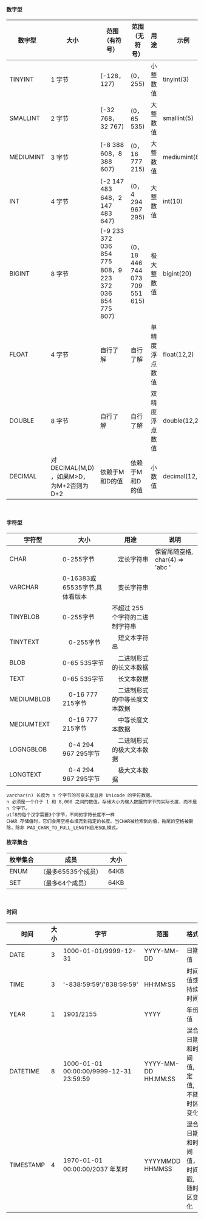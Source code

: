 #### 数字型
|数字型              |大小    |范围（有符号）      |   范围（无符号）                   | 用途 |  示例 |
| ---             | ---    | ---               | ---                            |---   | --- |
|TINYINT          | 1 字节 |      (-128，127)       |  (0，255)                   |小整数值|    tinyint(3)  |
|SMALLINT         | 2 字节 |(-32 768，32 767) |  (0，65 535)                      |大整数值|    smallint(5) |
|MEDIUMINT        | 3 字节 | (-8 388 608，8 388 607)| (0，16 777 215)             |大整数值|   mediumint(8) |
|INT              | 4 字节 |(-2 147 483 648，2 147 483 647) |(0，4 294 967 295)   |大整数值|   int(10)      | 
|BIGINT           | 8 字节 |(-9 233 372 036 854 775 808，9 223 372 036 854 775 807)| (0，18 446 744 073 709 551 615) |极大整数值| bigint(20) |
|FLOAT            | 4 字节 |       自行了解                 |       自行了解        | 单精度 浮点数值 | float(12,2)   |
|DOUBLE           | 8 字节 |       自行了解                 |       自行了解        | 双精度 浮点数值 | double(12,2)  |
|DECIMAL          | 对DECIMAL(M,D) ，如果M>D，为M+2否则为D+2 | 依赖于M和D的值 | 依赖于M和D的值 | 小数值 | decimal(12,2) |
```
    
```
#### 字符型
|字符型              |大小     | 用途 | 说明 |
| ---            | ---    | ---  | ---     |
|CHAR　| 0-255字节　|　定长字符串　| 保留尾随空格, char(4) => 'abc '|
|VARCHAR　| 0-16383或65535字节,具体看版本　|　变长字符串　| |
|TINYBLOB　| 0-255字节　|不超过 255 个字符的二进制字符串　| |
|TINYTEXT　|　0-255字节　|　短文本字符串　| |
|BLOB　| 0-65 535字节　|　二进制形式的长文本数据　| |
|TEXT　| 0-65 535字节　|　长文本数据　| |
|MEDIUMBLOB　|　0-16 777 215字节　|　二进制形式的中等长度文本数据　| |
|MEDIUMTEXT　|　0-16 777 215字节　|　中等长度文本数据　| |
|LOGNGBLOB　|　0-4 294 967 295字节　|　二进制形式的极大文本数据　| |
|LONGTEXT　|　0-4 294 967 295字节　|　极大文本数据　| |
```
varchar(n) 长度为 n 个字节的可变长度且非 Unicode 的字符数据。
n 必须是一个介于 1 和 8,000 之间的数值。存储大小为输入数据的字节的实际长度，而不是 n 个字节。
utf8的每个汉字需要3个字节，不同的字符长度不一样 
CHAR 存储值时，它们会用空格右填充到指定的长度。当CHAR被检索到的值，拖尾的空格被删除，除非 PAD_CHAR_TO_FULL_LENGTH启用SQL模式。   
```
#### 枚举集合
|枚举集合  | 成员            |大小   |
| ---    |   ---      | ---  |
|ENUM |（最多65535个成员） | 64KB
|SET  |（最多64个成员）    | 64KB
```
    
```

#### 时间
| 时间 | 大小 | 字节 | 范围 | 格式 | 
| ---  | --- | --- | --- | ---  |
| DATE | 3 | 1000-01-01/9999-12-31 | YYYY-MM-DD | 日期值 |
| TIME | 3 | '-838:59:59'/'838:59:59' | HH:MM:SS | 时间值或持续时间 |
| YEAR | 1 | 1901/2155 | YYYY | 年份值 |
| DATETIME | 8 | 1000-01-01 00:00:00/9999-12-31 23:59:59 | YYYY-MM-DD HH:MM:SS | 混合日期和时间值,定值,不随时区变化 |
| TIMESTAMP | 4 | 1970-01-01 00:00:00/2037 年某时 | YYYYMMDD HHMMSS | 混合日期和时间值，时间戳,随时区变化 |
```
    
```